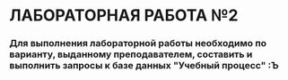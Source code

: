 # ЛАБОРАТОРНАЯ РАБОТА №2

### Для выполнения лабораторной работы необходимо по варианту, выданному преподавателем, составить и выполнить запросы к базе данных "Учебный процесс" :Ъ